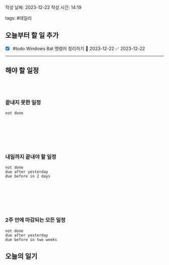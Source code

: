
작성 날짜: 2023-12-22
작성 시간: 14:19

tags: #데일리

## 오늘부터 할 일 추가
- [x] #todo Windows Bat 명령어 정리하기 📅 2023-12-22 ✅ 2023-12-22

  
---  
## 해야 할 일정  

<br></br>
### 끝내지 못한 일정

```tasks
not done
```
<br></br>

<br></br>
### 내일까지 끝내야 할 일정
```tasks
not done
due after yesterday
due before in 2 days
```
<br></br>

<br></br>
### 2주 안에 마감되는 모든 일정
```tasks
not done
due after yesterday
due before in two weeks
```



## 오늘의 일기
